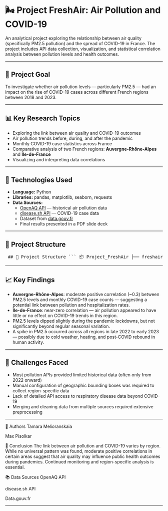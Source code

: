 # 🌬️ Project FreshAir: Air Pollution and COVID-19

An analytical project exploring the relationship between air quality (specifically PM2.5 pollution) and the spread of COVID-19 in France. The project includes API data collection, visualization, and statistical correlation analysis between pollution levels and health outcomes.

---

## 📌 Project Goal

To investigate whether air pollution levels — particularly PM2.5 — had an impact on the rise of COVID-19 cases across different French regions between 2018 and 2023.

---

## 📊 Key Research Topics

- Exploring the link between air quality and COVID-19 outcomes
- Air pollution trends before, during, and after the pandemic
- Monthly COVID-19 case statistics across France
- Comparative analysis of two French regions: **Auvergne-Rhône-Alpes** and **Île-de-France**
- Visualizing and interpreting data correlations

---

## 🔧 Technologies Used

- **Language:** Python  
- **Libraries:** pandas, matplotlib, seaborn, requests  
- **Data Sources:**
  - [OpenAQ API](https://docs.openaq.org/) — historical air pollution data
  - [disease.sh API](https://disease.sh/) — COVID-19 case data
  - Dataset from [data.gouv.fr](https://www.data.gouv.fr/fr/)
  - Final results presented in a PDF slide deck

---

## 📁 Project Structure

<pre> ## 📁 Project Structure ``` 📦 Project_FreshAir ├── freshair_analysis.py # Main data analysis script ├── Presentation_FreshAir.pdf # Final presentation slides ├── Sources/ # Reference materials and notes └── README.md # Project description (this file) ``` </pre>

---

## 📈 Key Findings

- **Auvergne-Rhône-Alpes**: moderate positive correlation (~0.3) between PM2.5 levels and monthly COVID-19 case counts — suggesting a potential link between pollution and hospitalization rates.
- **Île-de-France**: near-zero correlation — air pollution appeared to have little or no effect on COVID-19 trends in this region.
- PM2.5 levels dipped slightly during the pandemic lockdowns, but not significantly beyond regular seasonal variation.
- A spike in PM2.5 occurred across all regions in late 2022 to early 2023 — possibly due to cold weather, heating, and post-COVID rebound in human activity.

---

## 🚧 Challenges Faced

- Most pollution APIs provided limited historical data (often only from 2022 onward)
- Manual configuration of geographic bounding boxes was required to collect region-specific data
- Lack of detailed API access to respiratory disease data beyond COVID-19
- Merging and cleaning data from multiple sources required extensive preprocessing

---


👥 Authors
Tamara Melioranskaia

Max Pisolkar

🧠 Conclusion
The link between air pollution and COVID-19 varies by region. While no universal pattern was found, moderate positive correlations in certain areas suggest that air quality may influence public health outcomes during pandemics. Continued monitoring and region-specific analysis is essential.

📚 Data Sources
OpenAQ API

disease.sh API

Data.gouv.fr


---

